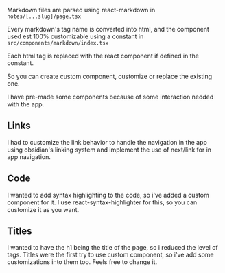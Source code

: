 Markdown files are parsed using react-markdown in `notes/[...slug]/page.tsx`

Every markdown's tag name is converted into html, and the component used est 100% customizable using a constant in `src/components/markdown/index.tsx`

Each html tag is replaced with the react component if defined in the constant.

So you can create custom component, customize or replace the existing one.

I have pre-made some components because of some interaction nedded with the app.

## Links
I had to customize the link behavior to handle the navigation in the app using obsidian's linking system and implement the use of next/link for in app navigation.

## Code
I wanted to add syntax highlighting to the code, so i've added a custom component for it.
I use react-syntax-highlighter for this, so you can customize it as you want.

## Titles
I wanted to have the h1 being the title of the page, so i reduced the level of tags.
Titles were the first try to use custom component, so i've add some customizations into them too. Feels free to change it.